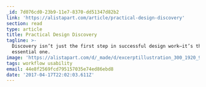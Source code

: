 ```yaml
---
_id: 7d076cd0-23b9-11e7-8370-dd51347d82b2
link: 'https://alistapart.com/article/practical-design-discovery'
section: read
type: article
title: Practical Design Discovery
tagline: >-
  Discovery isn’t just the first step in successful design work—it’s the most
  essential one.
image: 'https://alistapart.com/d/_made/d/excerptillustration_300_1920_938_81.jpg'
tags: workflow usability
email: 44e8f2569fcd795157035e74ed86ebd8
date: '2017-04-17T22:02:03.611Z'
---
```

